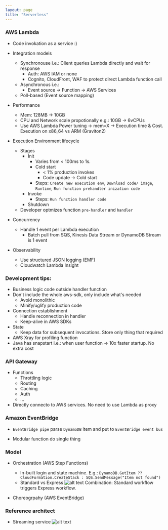 ```yaml
---
layout: page
title: "Serverless"
---
```


### AWS Lambda 
* Code invokation as a service :) 
* Integration models
  * Synchronouse i.e.: Client queries Lambda directly and wait for response
    * Auth: AWS IAM or none
    * Cognito, CloudFront, WAF to protect direct Lambda function call
  * Asynchronous i.e.: 
    * Event source -> Function -> AWS Services
  * Poll-based (Event source mapping)
* Performance
  * Mem: 128MB -> 10GB
  * CPU and Network scale propotionally e.g.: 10GB -> 6vCPUs
  * Use AWS Lambda Power tuning -> mem=X -> Execution time & Cost. Execution on x86_64 vs ARM (Graviton2)
* Execution Environment lifecycle
  * Stages
    * Init 
      * Varies from < 100ms to 1s.
      * Cold start
        *  < 1% production invokes
        * Code update -> Cold start 
      * Steps: `Create new execution env`, `Download code/ image`, `Runtime`, `Run function prehandler inization code` 
    * Invoke
      * Steps: `Run function handler code`
    * Shutdown
  * Developer optmizes function `pre-handler` and `handler`

* Concurrency
  * Handle 1 event per Lambda execution
    * Batch pull from SQS, Kinesis Data Stream or DynamoDB Stream is 1 event
* Observability
  * Use structured JSON logging (EMF)
  * Cloudwatch Lambda Insight   

### Development tips:
  * Business logic code outside handler function
  * Don't include the whole aws-sdk, only include what's needed 
    * Avoid monolithic
    * Minify/uglify production code
  * Connection establishment
    * Handle reconnection in handler
    * Keep-alive in AWS SDKs
  * State
    * Keep data for subsequent invocations. Store only thing that required
  * AWS Xray for profiling function
  * Java has snapstart i.e.: when user function -> 10x faster startup. No extra cost
    





### API Gateway
  * Functions
    * Throttling logic
    * Routing
    * Caching
    * Auth
    * ...
  * Directly connecto to AWS services. No need to use Lambda as proxy

### Amazon EventBridge
  * `EventBridge pipe`  parse `DynamoDB` item and put to `EventBridge event bus`


* Modular function do single thing

### Model
* Orchestration (AWS Step Functions)
  * In-built login and state machine. E.g.: `DynamoDB.GetItem ?? CloudFormation.CreateStack : SQS.SendMessage("Item not found")`
  * Standard vs Express
    ![alt text](serverless-step-function-model.png "Models") Combination: Standard workflow triggers Express workflow.


* Choreogrpahy (AWS EventBridge)


### Reference architect
* Streaming service
![alt text](serverless-streaming-example.png "Streaming reference arch")
